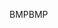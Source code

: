 <span data-ttu-id="5c8c1-101">BMP</span><span class="sxs-lookup"><span data-stu-id="5c8c1-101">BMP</span></span>
